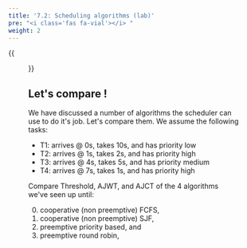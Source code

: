 ```yaml
---
title: '7.2: Scheduling algorithms (lab)'
pre: "<i class='fas fa-vial'></i> "
weight: 2
---
```


{{<figure src="/img/sched/labs_central.jpg" title="image source: unsplash.com">}}

## Let's compare !

We have discussed a number of algorithms the scheduler can use to do it's job. Let's compare them. We assume the following tasks:

* T1: arrives @ 0s, takes 10s, and has priority low
* T2: arrives @ 1s, takes 2s, and has priority high
* T3: arrives @ 4s, takes 5s, and has priority medium
* T4: arrives @ 7s, takes 1s, and has priority high

Compare Threshold, AJWT, and AJCT of the 4 algorithms we've seen up until: 

0. cooperative (non preemptive) FCFS, 
0. cooperative (non preemptive) SJF, 
0. preemptive priority based, and 
0. preemptive round robin, 


